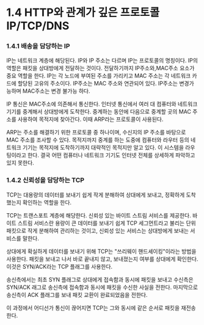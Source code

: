 # 1.4 HTTP와 관계가 깊은 프로토콜 IP/TCP/DNS

### 1.4.1 배송을 담당하는 IP

IP는 네트워크 계층에 해당된다. IP와 IP 주소는 다르며 IP는 프로토콜의 명칭이다. IP의 역할은 패킷을 상대방에게 전달하는 것이다. 전달하기까지 IP주소와,MAC주소 요소가 중요 역할을 한다. IP는 각 노드에 부여된 주소를 가리키고 MAC 주소는 각 네트워크 카드에 할당된 고유의 주소이다. IP주소는 MAC 주소와 연관되어 있다. IP주소는 변경가능하며 MAC주소는 변경 불가능 하다.

IP 통신은 MAC주소에 의존해서 통신한다. 인터넷 통신에서 여러 대 컴퓨터와 네트워크 기기를 중계해서 상대방에게 도착한다. 중계하는 동안에 다음으로 중계할 곳의 MAC 주소를 사용하여 목적지에 찾아간다. 이때 ARP라는 프로토콜이 사용된다.

ARP는 주소를 해결하기 위한 프로토콜 중 하나이며, 수신지의 IP 주소를 바탕으로 MAC 주소를 조사할 수 있다. 목적지까지 중계를 하는 도중에 컴퓨터와 라우터 등의 네트워크 기기는 목적지에 도착하기까지 대략적인 목적지만 알고 있다. 이 시스템을 라우팅이라고 한다. 결국 어떤 컴퓨터나 네트워크 기기도 인터넷 전체를 상세하게 파악하고 있지 못한다.

### 1.4.2 신뢰성을 담당하는 TCP

TCP는 대용량의 데이터를 보내기 쉽게 작게 분해하여 상대에게 보내고, 정확하게 도착했는지 확인하는 역할을 한다.

TCP는 트랜스포트 계층에 해당한다. 신뢰성 있는 바이트 스트림 서비스를 제공한다. 바이트 스트림 서비스란 용량이 큰 데이터를 보내기 쉽게 TCP 세그먼트라고 불리는 단위 패킷으로 작게 분해하여 관리하는 것이고, 신뢰성 있는 서비스는 상대방에게 보내는 서비스를 말한다. 

상대에게 확실하게 데이터를 보내기 위해 TCP는 "쓰리웨이 핸드셰이킹"이라는 방법을 사용한다. 패킷을 보내고 나서 바로 끝내지 않고, 보내졌는지 여부를 상대에게 확인한다. 이것은 SYN/ACK라는 TCP 플래그를 사용한다. 

송신측에서는 최초 SYN 플래그로 상대에게 접속함과 동시에 패킷을 보내고 수신측은 SYN/ACK 래그로 송신측에 접속함과 동시에 패킷을 수신한 사실을 전한다. 마지막으로 송신측이 ACK 플래그를 보내 패킷 교환이 완료되었음을 전한다.

이 과정에서 어디선가 통신이 끊어지면 TCP는 그와 동시에 같은 순서로 패킷을 재전송한다.


